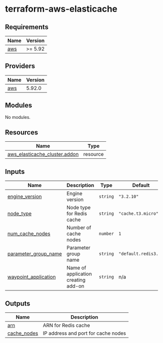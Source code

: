 # terraform-aws-elasticache

## Requirements

| Name | Version |
|------|---------|
| <a name="requirement_aws"></a> [aws](#requirement\_aws) | >= 5.92 |

## Providers

| Name | Version |
|------|---------|
| <a name="provider_aws"></a> [aws](#provider\_aws) | 5.92.0 |

## Modules

No modules.

## Resources

| Name | Type |
|------|------|
| [aws_elasticache_cluster.addon](https://registry.terraform.io/providers/hashicorp/aws/latest/docs/resources/elasticache_cluster) | resource |

## Inputs

| Name | Description | Type | Default | Required |
|------|-------------|------|---------|:--------:|
| <a name="input_engine_version"></a> [engine\_version](#input\_engine\_version) | Engine version | `string` | `"3.2.10"` | no |
| <a name="input_node_type"></a> [node\_type](#input\_node\_type) | Node type for Redis cache | `string` | `"cache.t3.micro"` | no |
| <a name="input_num_cache_nodes"></a> [num\_cache\_nodes](#input\_num\_cache\_nodes) | Number of cache nodes | `number` | `1` | no |
| <a name="input_parameter_group_name"></a> [parameter\_group\_name](#input\_parameter\_group\_name) | Parameter group name | `string` | `"default.redis3.2"` | no |
| <a name="input_waypoint_application"></a> [waypoint\_application](#input\_waypoint\_application) | Name of application creating add-on | `string` | n/a | yes |

## Outputs

| Name | Description |
|------|-------------|
| <a name="output_arn"></a> [arn](#output\_arn) | ARN for Redis cache |
| <a name="output_cache_nodes"></a> [cache\_nodes](#output\_cache\_nodes) | IP address and port for cache nodes |
